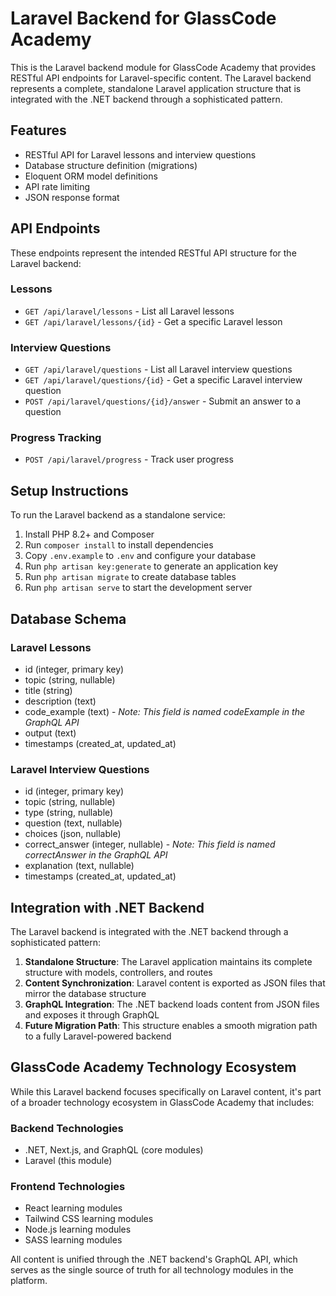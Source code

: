# Laravel Backend for GlassCode Academy

This is the Laravel backend module for GlassCode Academy that provides RESTful API endpoints for Laravel-specific content. The Laravel backend represents a complete, standalone Laravel application structure that is integrated with the .NET backend through a sophisticated pattern.

## Features

- RESTful API for Laravel lessons and interview questions
- Database structure definition (migrations)
- Eloquent ORM model definitions
- API rate limiting
- JSON response format

## API Endpoints

These endpoints represent the intended RESTful API structure for the Laravel backend:

### Lessons
- `GET /api/laravel/lessons` - List all Laravel lessons
- `GET /api/laravel/lessons/{id}` - Get a specific Laravel lesson

### Interview Questions
- `GET /api/laravel/questions` - List all Laravel interview questions
- `GET /api/laravel/questions/{id}` - Get a specific Laravel interview question
- `POST /api/laravel/questions/{id}/answer` - Submit an answer to a question

### Progress Tracking
- `POST /api/laravel/progress` - Track user progress

## Setup Instructions

To run the Laravel backend as a standalone service:

1. Install PHP 8.2+ and Composer
2. Run `composer install` to install dependencies
3. Copy `.env.example` to `.env` and configure your database
4. Run `php artisan key:generate` to generate an application key
5. Run `php artisan migrate` to create database tables
6. Run `php artisan serve` to start the development server

## Database Schema

### Laravel Lessons
- id (integer, primary key)
- topic (string, nullable)
- title (string)
- description (text)
- code_example (text) - *Note: This field is named codeExample in the GraphQL API*
- output (text)
- timestamps (created_at, updated_at)

### Laravel Interview Questions
- id (integer, primary key)
- topic (string, nullable)
- type (string, nullable)
- question (text, nullable)
- choices (json, nullable)
- correct_answer (integer, nullable) - *Note: This field is named correctAnswer in the GraphQL API*
- explanation (text, nullable)
- timestamps (created_at, updated_at)

## Integration with .NET Backend

The Laravel backend is integrated with the .NET backend through a sophisticated pattern:

1. **Standalone Structure**: The Laravel application maintains its complete structure with models, controllers, and routes
2. **Content Synchronization**: Laravel content is exported as JSON files that mirror the database structure
3. **GraphQL Integration**: The .NET backend loads content from JSON files and exposes it through GraphQL
4. **Future Migration Path**: This structure enables a smooth migration path to a fully Laravel-powered backend

## GlassCode Academy Technology Ecosystem

While this Laravel backend focuses specifically on Laravel content, it's part of a broader technology ecosystem in GlassCode Academy that includes:

### Backend Technologies
- .NET, Next.js, and GraphQL (core modules)
- Laravel (this module)

### Frontend Technologies
- React learning modules
- Tailwind CSS learning modules
- Node.js learning modules
- SASS learning modules

All content is unified through the .NET backend's GraphQL API, which serves as the single source of truth for all technology modules in the platform.